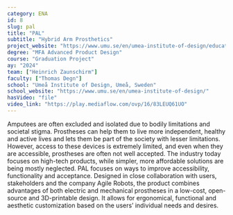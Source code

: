 ```yaml
---
category: ENA
id: 8
slug: pal
title: "PAL"
subtitle: "Hybrid Arm Prosthetics"
project_website: "https://www.umu.se/en/umea-institute-of-design/education/student-work/masters-programme-in-advanced-product-design/2024/heinrich-zaunschirm/"
degree: "MFA Advanced Product Design"
course: "Graduation Project"
ay: "2024"
team: ["Heinrich Zaunschirm"]
faculty: ["Thomas Degn"]
school: "Umeå Institute of Design, Umeå, Sweden"
school_website: "https://www.umu.se/en/umea-institute-of-design/"
hasVideo: "file"
video_link: "https://play.mediaflow.com/ovp/16/83LEUQ61UO"
---
```


Amputees are often excluded and isolated due to bodily limitations and societal stigma. Prostheses can help them to live more independent, healthy and active lives and lets them be part of the society with lesser limitations. However, access to these devices is extremely limited, and even when they are accessible, prostheses are often not well accepted. The industry today focuses on high-tech products, while simpler, more affordable solutions are being mostly neglected. PAL focuses on ways to improve accessibility, functionality and acceptance. Designed in close collaboration with users, stakeholders and the company Agile Robots, the product combines advantages of both electric and mechanical prostheses in a low-cost, open-source and 3D-printable design. It allows for ergonomical, functional and aesthetic customization based on the users’ individual needs and desires. 
